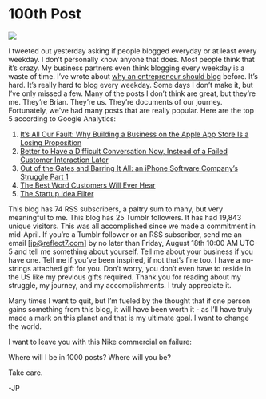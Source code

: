 <!--
id: 977476579
link: http://loudjet.com/a/100th-post
slug: 100th-post
date: Thu Aug 19 2010 10:10:00 GMT-0500 (CDT)
publish: 2010-08-019
tags: 
-->


100th Post
==========

![](http://media.tumblr.com/tumblr_l7dtyfIwRA1qzbc4f.gif)

I tweeted out yesterday asking if people blogged everyday or at least
every weekday. I don’t personally know anyone that does. Most people
think that it’s crazy. My business partners even think blogging every
weekday is a waste of time. I’ve wrote about [why an entrepreneur should
blog](http://loudjet.com/a/the-best-exercise-any-entrepreneur-can-do)
before. It’s hard. It’s really hard to blog every weekday. Some days I
don’t make it, but I’ve only missed a few. Many of the posts I don’t
think are great, but they’re me. They’re Brian. They’re us. They’re
documents of our journey. Fortunately, we’ve had many posts that are
really popular. Here are the top 5 according to Google Analytics:

1.  [It’s All Our Fault: Why Building a Business on the Apple App Store
    Is a Losing
    Proposition](http://loudjet.com/a/its-all-our-fault-why-building-a-business-on-the)
2.  [Better to Have a Difficult Conversation Now, Instead of a Failed
    Customer Interaction
    Later](http://loudjet.com/a/difficult-conversation-failed-customer-interaction-later)
3.  [Out of the Gates and Barring It All: an iPhone Software Company’s
    Struggle Part
    1](http://loudjet.com/a/iphone-company-struggle-1)
4.  [The Best Word Customers Will Ever
    Hear](http://loudjet.com/a/best-customer-word)
5.  [The Startup Idea
    Filter](http://loudjet.com/a/the-startup-idea-filter)

This blog has 74 RSS subscribers, a paltry sum to many, but very
meaningful to me. This blog has 25 Tumblr followers. It has had 19,843
unique visitors. This was all accomplished since we made a commitment in
mid-April. If you’re a Tumblr follower or an RSS subscriber, send me an
email [jp@reflect7.com] by no later than Friday, August 18th 10:00 AM
UTC-5 and tell me something about yourself. Tell me about your business
if you have one. Tell me if you’ve been inspired, if not that’s fine
too. I have a no-strings attached gift for you. Don’t worry, you don’t
even have to reside in the US like my previous gifts required. Thank you
for reading about my struggle, my journey, and my accomplishments. I
truly appreciate it.

Many times I want to quit, but I’m fueled by the thought that if one
person gains something from this blog, it will have been worth it - as
I’ll have truly made a mark on this planet and that is my ultimate goal.
I want to change the world.

I want to leave you with this Nike commercial on failure:

Where will I be in 1000 posts? Where will you be?

Take care.

-JP

